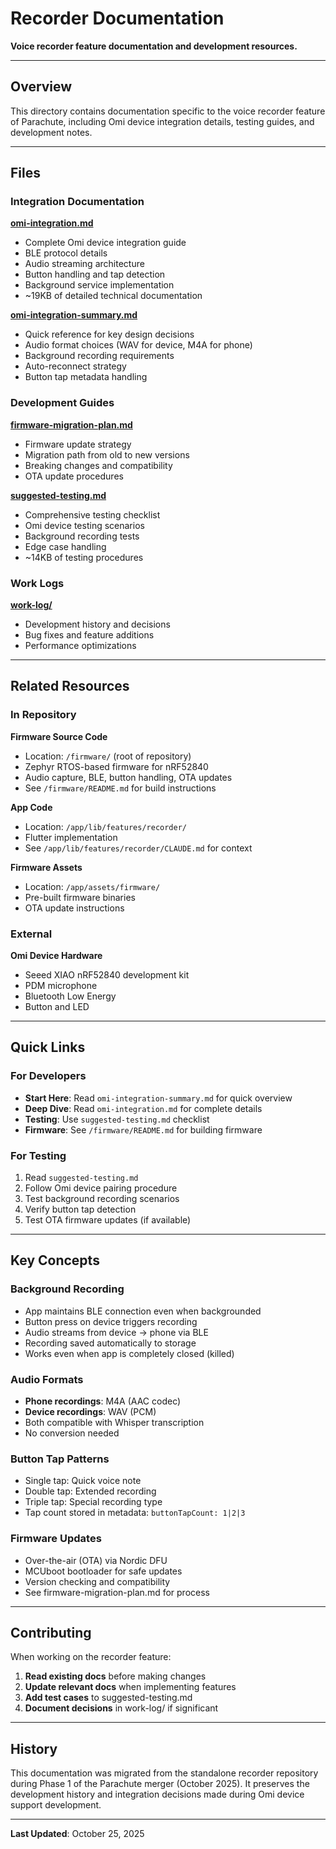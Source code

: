 # Recorder Documentation

**Voice recorder feature documentation and development resources.**

---

## Overview

This directory contains documentation specific to the voice recorder feature of Parachute, including Omi device integration details, testing guides, and development notes.

---

## Files

### Integration Documentation

**[omi-integration.md](omi-integration.md)**
- Complete Omi device integration guide
- BLE protocol details
- Audio streaming architecture
- Button handling and tap detection
- Background service implementation
- ~19KB of detailed technical documentation

**[omi-integration-summary.md](omi-integration-summary.md)**
- Quick reference for key design decisions
- Audio format choices (WAV for device, M4A for phone)
- Background recording requirements
- Auto-reconnect strategy
- Button tap metadata handling

### Development Guides

**[firmware-migration-plan.md](firmware-migration-plan.md)**
- Firmware update strategy
- Migration path from old to new versions
- Breaking changes and compatibility
- OTA update procedures

**[suggested-testing.md](suggested-testing.md)**
- Comprehensive testing checklist
- Omi device testing scenarios
- Background recording tests
- Edge case handling
- ~14KB of testing procedures

### Work Logs

**[work-log/](work-log/)**
- Development history and decisions
- Bug fixes and feature additions
- Performance optimizations

---

## Related Resources

### In Repository

**Firmware Source Code**
- Location: `/firmware/` (root of repository)
- Zephyr RTOS-based firmware for nRF52840
- Audio capture, BLE, button handling, OTA updates
- See `/firmware/README.md` for build instructions

**App Code**
- Location: `/app/lib/features/recorder/`
- Flutter implementation
- See `/app/lib/features/recorder/CLAUDE.md` for context

**Firmware Assets**
- Location: `/app/assets/firmware/`
- Pre-built firmware binaries
- OTA update instructions

### External

**Omi Device Hardware**
- Seeed XIAO nRF52840 development kit
- PDM microphone
- Bluetooth Low Energy
- Button and LED

---

## Quick Links

### For Developers

- **Start Here**: Read `omi-integration-summary.md` for quick overview
- **Deep Dive**: Read `omi-integration.md` for complete details
- **Testing**: Use `suggested-testing.md` checklist
- **Firmware**: See `/firmware/README.md` for building firmware

### For Testing

1. Read `suggested-testing.md`
2. Follow Omi device pairing procedure
3. Test background recording scenarios
4. Verify button tap detection
5. Test OTA firmware updates (if available)

---

## Key Concepts

### Background Recording
- App maintains BLE connection even when backgrounded
- Button press on device triggers recording
- Audio streams from device → phone via BLE
- Recording saved automatically to storage
- Works even when app is completely closed (killed)

### Audio Formats
- **Phone recordings**: M4A (AAC codec)
- **Device recordings**: WAV (PCM)
- Both compatible with Whisper transcription
- No conversion needed

### Button Tap Patterns
- Single tap: Quick voice note
- Double tap: Extended recording
- Triple tap: Special recording type
- Tap count stored in metadata: `buttonTapCount: 1|2|3`

### Firmware Updates
- Over-the-air (OTA) via Nordic DFU
- MCUboot bootloader for safe updates
- Version checking and compatibility
- See firmware-migration-plan.md for process

---

## Contributing

When working on the recorder feature:

1. **Read existing docs** before making changes
2. **Update relevant docs** when implementing features
3. **Add test cases** to suggested-testing.md
4. **Document decisions** in work-log/ if significant

---

## History

This documentation was migrated from the standalone recorder repository during Phase 1 of the Parachute merger (October 2025). It preserves the development history and integration decisions made during Omi device support development.

---

**Last Updated**: October 25, 2025
